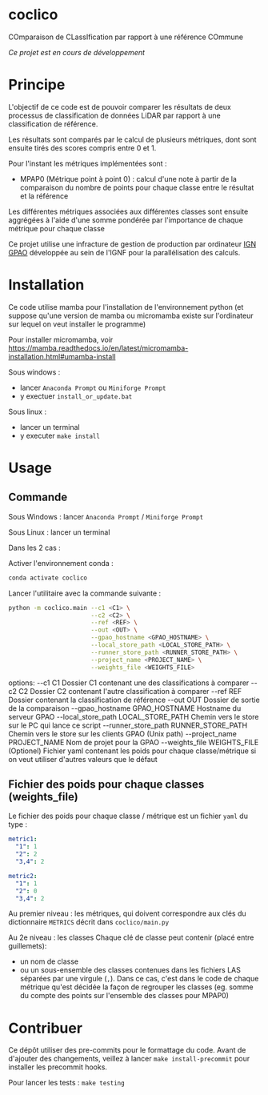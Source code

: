 # coclico

COmparaison de CLassIfication par rapport à une référence COmmune

*Ce projet est en cours de développement*

# Principe

L'objectif de ce code est de pouvoir comparer les résultats de deux processus de classification de données LiDAR
par rapport à une classification de référence.

Les résultats sont comparés par le calcul de plusieurs métriques, dont sont ensuite tirés des scores compris entre
0 et 1.

Pour l'instant les métriques implémentées sont :
* MPAP0 (Métrique point à point 0) : calcul d'une note à partir de la comparaison du nombre de points pour chaque classe
entre le résultat et la référence

Les différentes métriques associées aux différentes classes sont ensuite aggrégées à l'aide d'une somme pondérée par
l'importance de chaque métrique pour chaque classe

Ce projet utilise une infracture de gestion de production par ordinateur [IGN GPAO](https://github.com/ign-gpao)
développée au sein de l'IGNF pour la parallélisation des calculs.


# Installation

Ce code utilise mamba pour l'installation de l'environnement python (et suppose qu'une version de mamba ou micromamba
existe sur l'ordinateur sur lequel on veut installer le programme)

Pour installer micromamba, voir https://mamba.readthedocs.io/en/latest/micromamba-installation.html#umamba-install

Sous windows :
* lancer `Anaconda Prompt` ou `Miniforge Prompt`
* y exectuer `install_or_update.bat`

Sous linux :
* lancer un terminal
* y executer `make install`

# Usage

## Commande

Sous Windows : lancer `Anaconda Prompt` / `Miniforge Prompt`

Sous Linux : lancer un terminal

Dans les 2 cas :

Activer l'environnement conda :
```bash
conda activate coclico
```

Lancer l'utilitaire avec la commande suivante :

```bash
python -m coclico.main --c1 <C1> \
                       --c2 <C2> \
                       --ref <REF> \
                       --out <OUT> \
                       --gpao_hostname <GPAO_HOSTNAME> \
                       --local_store_path <LOCAL_STORE_PATH> \
                       --runner_store_path <RUNNER_STORE_PATH> \
                       --project_name <PROJECT_NAME> \
                       --weights_file <WEIGHTS_FILE>
```

options:
  --c1 C1               Dossier C1 contenant une des classifications à comparer
  --c2 C2               Dossier C2 contenant l'autre classification à comparer
  --ref REF             Dossier contenant la classification de référence
  --out OUT             Dossier de sortie de la comparaison
  --gpao_hostname GPAO_HOSTNAME
                        Hostname du serveur GPAO
  --local_store_path LOCAL_STORE_PATH
                        Chemin vers le store sur le PC qui lance ce script
  --runner_store_path RUNNER_STORE_PATH
                        Chemin vers le store sur les clients GPAO (Unix path)
  --project_name PROJECT_NAME
                        Nom de projet pour la GPAO
  --weights_file WEIGHTS_FILE
                        (Optionel) Fichier yaml contenant les poids pour chaque classe/métrique si on veut utiliser d'autres valeurs que le défaut

## Fichier des poids pour chaque classes (weights_file)

Le fichier des poids pour chaque classe / métrique est un fichier `yaml` du type :

```yaml
metric1:
  "1": 1
  "2": 2
  "3,4": 2

metric2:
  "1": 1
  "2": 0
  "3,4": 2
```

Au premier niveau : les métriques, qui doivent correspondre aux clés du dictionnaire `METRICS`
décrit dans `coclico/main.py`

Au 2e niveau : les classes
Chaque clé de classe peut contenir (placé entre guillemets):
* un nom de classe
* ou un sous-ensemble des classes contenues dans les fichiers LAS séparées par une virgule (`,`).
Dans ce cas, c'est dans le code de chaque métrique qu'est décidée la façon de regrouper les classes
(eg. somme du compte des points sur l'ensemble des classes pour MPAP0)

# Contribuer

Ce dépôt utiliser des pre-commits pour le formattage du code.
Avant de d'ajouter des changements, veillez à lancer `make install-precommit` pour installer les precommit hooks.

Pour lancer les tests : `make testing`